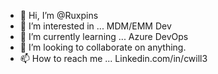 - 👋 Hi, I’m @Ruxpins
- 👀 I’m interested in ... MDM/EMM Dev
- 🌱 I’m currently learning ... Azure DevOps
- 💞️ I’m looking to collaborate on anything. 
- 📫 How to reach me ... Linkedin.com/in/cwill3

<!---
Ruxpins/Ruxpins is a ✨ special ✨ repository because its `README.md` (this file) appears on your GitHub profile.
You can click the Preview link to take a look at your changes.
--->
